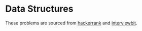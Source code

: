 # Data Structures
These problems are sourced from [hackerrank](https://www.hackerrank.com/) and [interviewbit](https://www.interviewbit.com/courses/programming/).
